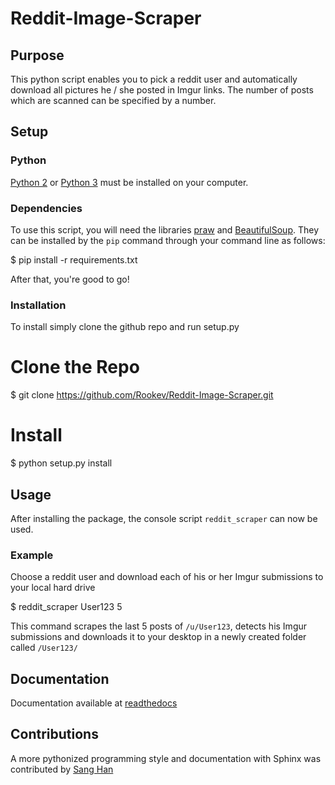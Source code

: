 # Reddit-Image-Scraper

## Purpose
This python script enables you to pick a reddit user and automatically download all pictures he / she posted in Imgur links.
The number of posts which are scanned can be specified by a number.

## Setup

### Python

[Python 2](https://www.python.org/download/releases/2.7/) or [Python 3](https://www.python.org/download/releases/3.4.1/) must be installed on your computer.

### Dependencies

To use this script, you will need the libraries [praw](https://github.com/praw-dev/praw) and [BeautifulSoup](http://www.crummy.com/software/BeautifulSoup/).
They can be installed by the `pip` command through your command line as follows:

  $ pip install -r requirements.txt

After that, you're good to go!

### Installation

To install simply clone the github repo and run setup.py

  # Clone the Repo
  $ git clone https://github.com/Rookev/Reddit-Image-Scraper.git

  # Install
  $ python setup.py install

## Usage

After installing the package, the console script `reddit_scraper`
can now be used.

### Example

Choose a reddit user and download each of his or her Imgur submissions to your local hard drive

  $ reddit_scraper User123 5

This command scrapes the last 5 posts of `/u/User123`, detects his Imgur submissions and downloads it to your desktop in a newly created folder called `/User123/`

## Documentation

Documentation available at [readthedocs](http://reddit-image-scraper.readthedocs.org/)

## Contributions

A more pythonized programming style and documentation with Sphinx was contributed by [Sang Han](https://github.com/jjangsangy)

